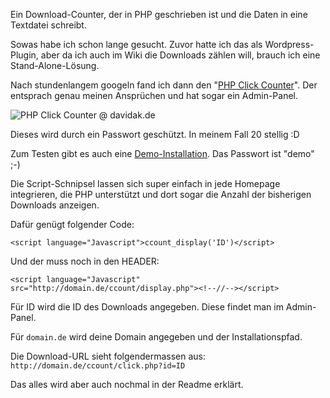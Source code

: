 <!--
.. title: PHP Click Counter 1.2
.. slug: 376-php-click-counter-12
.. date: 2008-04-21 11:00:12
.. tags: In eigener Sache,PHP
.. description: 
.. type: text
-->

Ein Download-Counter, der in PHP geschrieben ist und die Daten in eine Textdatei schreibt.
<!-- TEASER_END -->

Sowas habe ich schon lange gesucht.
Zuvor hatte ich das als Wordpress-Plugin, aber da ich auch im Wiki die Downloads zählen will, brauch ich eine Stand-Alone-Lösung.

Nach stundenlangem googeln fand ich dann den "[PHP Click Counter](http://www.phpjunkyard.com/php-click-counter.php)".
Der entsprach genau meinen Ansprüchen und hat sogar ein Admin-Panel.

![PHP Click Counter @ davidak.de](/images/phpclickcounter.jpg)

Dieses wird durch ein Passwort geschützt.
In meinem Fall 20 stellig :D

Zum Testen gibt es auch eine [Demo-Installation](http://www.phpjunkyard.com/ccount/demo.php).
Das Passwort ist "demo" ;-)

Die Script-Schnipsel lassen sich super einfach in jede Homepage integrieren, die PHP unterstützt und dort sogar die Anzahl der bisherigen Downloads anzeigen.

Dafür genügt folgender Code:

```
<script language="Javascript">ccount_display('ID')</script>
```	

Und der muss noch in den HEADER:

```
<script language="Javascript" src="http://domain.de/ccount/display.php"><!--//--></script>
```

Für ID wird die ID des Downloads angegeben.
Diese findet man im Admin-Panel.

Für `domain.de` wird deine Domain angegeben und der Installationspfad.

Die Download-URL sieht folgendermassen aus: `http://domain.de/ccount/click.php?id=ID`

Das alles wird aber auch nochmal in der Readme erklärt.
